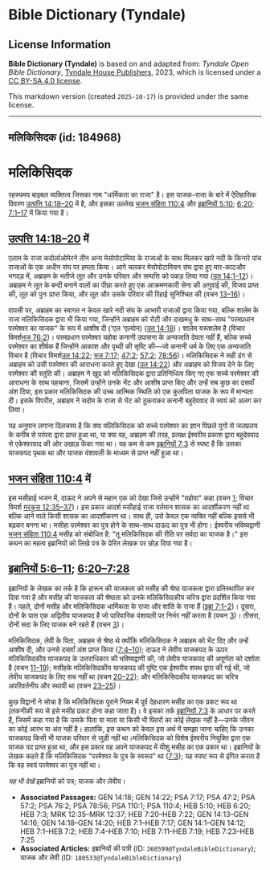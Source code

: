# Bible Dictionary (Tyndale)

## License Information

**Bible Dictionary (Tyndale)** is based on and adapted from: _Tyndale Open Bible Dictionary_, [Tyndale House Publishers](https://tyndaleopenresources.com/), 2023, which is licensed under a [CC BY-SA 4.0 license](https://creativecommons.org/licenses/by-sa/4.0/legalcode.en).

This markdown version (created `2025-10-17`) is provided under the same license.



--------------------------------

## मलिकिसिदक (id: 184968)

मलिकिसिदक
=========

रहस्यमय बाइबल व्यक्तित्व जिसका नाम "धार्मिकता का राजा" है। इस याजक\-राजा के बारे में ऐतिहासिक विवरण [उत्पत्ति 14:18–20](https://ref.ly/Gen14:18-Gen14:20) में है, और इसका उल्लेख [भजन संहिता 110:4](https://ref.ly/Ps110:4) और [इब्रानियों 5:10](https://ref.ly/Heb5:10); [6:20](https://ref.ly/Heb6:20); [7:1–17](https://ref.ly/Heb7:1-Heb7:17) में किया गया है।

[उत्पत्ति 14:18–20](https://ref.ly/Gen14:18-Gen14:20) में
---------------------------------------------------------

एलाम के राजा कदोर्लाओमेरने तीन अन्य मेसोपोटामिया के राजाओं के साथ मिलकर खारे नदी के किनारे पांच राजाओं के एक अधीन संघ पर हमला किया। आगे चलकर मेसोपोटामियन संघ द्वारा हुए मार\-काटऔर भगदड़ में, अब्राहम के भतीजे लूत और उनके परिवार और सम्पत्ति को पकड़ लिया गया ([उत 14:1–12](https://ref.ly/Gen14:1-Gen14:12))। अब्राहम ने लूत के बन्दी बनाने वालों का पीछा करते हुए एक आक्रमणकारी सेना की अगुवाई की, विजय प्राप्त की, लूत को पुनः प्राप्त किया, और लूत और उसके परिवार की रिहाई सुनिश्चित की (वचन [13–16](https://ref.ly/Gen14:13-Gen14:16))।

वापसी पर, अब्राहम का स्वागत न केवल खारे नदी संघ के आभारी राजाओं द्वारा किया गया, बल्कि शालेम के राजा मलिकिसिदक द्वारा भी किया गया, जिन्होंने अब्राहम को रोटी और दाखमधु के साथ\-साथ "परमप्रधान परमेश्वर का याजक" के रूप में आशीष दी ('एल ‘एल्योन) ([उत 14:18](https://ref.ly/Gen14:18))। शालेम यरूशलेम है (विचार विमर्श[भज 76:2](https://ref.ly/Ps76:2))। परमप्रधान परमेश्वर यहोवा कनानी उपासना के अन्यजाति देवता नहीं हैं, बल्कि सच्चे परमेश्वर का शीर्षक हैं जिन्होंने आकाश और पृथ्वी की सृष्टि की—जो कनानी धर्म के लिए एक अन्यजाति विचार है (विचार विमर्श[उत 14:22](https://ref.ly/Gen14:22); [भज 7:17](https://ref.ly/Ps7:17); [47:2](https://ref.ly/Ps47:2); [57:2](https://ref.ly/Ps57:2); [78:56](https://ref.ly/Ps78:56))। मलिकिसिदक ने सही ढंग से अब्राहम को उसी परमेश्वर की आराधना करते हुए देखा ([उत 14:22](https://ref.ly/Gen14:22)) और अब्राहम को विजय देने के लिए परमेश्वर की स्तुति की। अब्राहम ने खुद को मलिकिसिदक द्वारा प्रतिनिधित्व किए गए एक सच्चे परमेश्वर की आराधना के साथ पहचाना, जिसमें उन्होंने उनके भेंट और आशीष प्राप्त किए और उन्हें सब कुछ का दसवाँ अंश दिया, इस प्रकार मलिकिसिदक की उच्च आत्मिक स्थिति को एक कुलपिता याजक के रूप में मान्यता दी। इसके विपरीत, अब्राहम ने सदोम के राजा से भेंट को ठुकराकर कनानी बहुदेववाद से स्वयं को अलग कर लिया।

यह अनुमान लगाना दिलचस्प है कि क्या मलिकिसिदक को सच्चे परमेश्वर का ज्ञान पिछले युगों से जलप्रलय के करीब से परंपरा द्वारा प्राप्त हुआ था, या क्या वह, अब्राहम की तरह, प्रत्यक्ष ईश्वरीय प्रकाश द्वारा बहुदेववाद से एकेश्वरवाद की ओर उखाड़ फेंका गया था। यह कम से कम [इब्रानियों 7:3](https://ref.ly/Heb7:3) से स्पष्ट है कि उसका याजकपद पृथक था और याजक वंशावली के माध्यम से प्राप्त नहीं हुआ था।

[भजन संहिता 110:4](https://ref.ly/Ps110:4) में
----------------------------------------------

इस मसीहाई भजन में, दाऊद ने अपने से महान एक को देखा जिसे उन्होंने "यहोवा" कहा (वचन [1](https://ref.ly/Ps110:1); विचार विमर्श [मरकुस 12:35–37](https://ref.ly/Mark12:35-Mark12:37))। इस प्रकार आदर्श मसीहाई राजा वर्तमान शासक का आदर्शीकरण नहीं था बल्कि आने वाले किसी शासक का आदर्शीकरण था। साथ ही, उसे केवल एक व्यक्ति नहीं बल्कि इससे भी बढ़कर बनना था। मसीहा परमेश्वर का पुत्र होने के साथ\-साथ दाऊद का पुत्र भी होगा। ईश्वरीय भविष्यद्वाणी [भजन संहिता 110:4](https://ref.ly/Ps110:4) मसीह को संबोधित है: "तू मलिकिसिदक की रीति पर सर्वदा का याजक है।" इस कथन का महत्व इब्रानियों को लिखे पत्र के प्रेरित लेखक पर छोड़ दिया गया है।

[इब्रानियों 5:6–11](https://ref.ly/Heb5:6-Heb5:11); [6:20–7:28](https://ref.ly/Heb6:20-Heb7:28)
-----------------------------------------------------------------------------------------------

इब्रानियों के लेखक का तर्क है कि हारून की याजकता को मसीह की श्रेष्ठ याजकता द्वारा प्रतिस्थापित कर दिया गया है और मसीह की याजकता की श्रेष्ठता को उनके मलिकिसिदकीय चरित्र द्वारा प्रदर्शित किया गया है। पहले, दोनों मसीह और मलिकिसिदक धार्मिकता के राजा और शांति के राजा हैं ([इब्रा 7:1–2](https://ref.ly/Heb7:1-Heb7:2))। दूसरा, दोनों के पास एक अद्वितीय याजकपद है जो पारिवारिक वंशावली पर निर्भर नहीं करता है (वचन [3](https://ref.ly/Heb7:3))। तीसरा, दोनों सदा के लिए याजक बने रहते हैं (वचन [3](https://ref.ly/Heb7:3))।

मलिकिसिदक, लेवी के पिता, अब्राहम से श्रेष्ठ थे क्योंकि मलिकिसिदक ने अब्राहम को भेंट दिए और उन्हें आशीष दी, और उनसे दसवाँ अंश प्राप्त किया ([7:4–10](https://ref.ly/Heb7:4-Heb7:10)); दाऊद ने लेवीय याजकपद के ऊपर मलिकिसिदकीय याजकपद के उत्तराधिकार की भविष्यद्वाणी की, जो लेवीय याजकपद की अपूर्णता को दर्शाता है (वचन [11–19](https://ref.ly/Heb7:11-Heb7:19)); मसीहके मलिकिसिदकीय याजकपद की पुष्टि एक ईश्वरीय शपथ द्वारा की गई थी, जो लेवीय याजकपद के लिए सच नहीं था (वचन [20–22](https://ref.ly/Heb7:20-Heb7:22)); और मलिकिसिदकीय याजकपद का चरित्र अपरिवर्तनीय और स्थायी था (वचन [23–25](https://ref.ly/Heb7:23-Heb7:25))।

कुछ विद्वानों ने सोचा है कि मलिकिसिदक पुराने नियम में पूर्व देहधारण मसीह का एक प्रकट रूप था (तकनीकी रूप से इसे मसीह प्रकट होना कहा जाता है)। वे इसका तर्क [इब्रानियों 7:3](https://ref.ly/Heb7:3) के आधार पर करते हैं, जिसमें कहा गया है कि उसके पिता या माता या किसी भी पितरों का कोई लेखक नहीं है—उनके जीवन का कोई आरंभ या अंत नहीं है। हालांकि, इस कथन को केवल इस अर्थ में समझा जाना चाहिए कि उनका याजकपद किसी भी याजक परिवार से जुड़ी नहीं था।मलिकिसिदक को विशेष ईश्वरीय नियुक्ति द्वारा एक याजक पद प्राप्त हुआ था, और इस प्रकार वह अपने याजकपद में यीशु मसीह का एक प्रकार था। इब्रानियों के लेखक कहते हैं कि मलिकिसिदक "परमेश्वर के पुत्र के स्वरूप" था ([7:3](https://ref.ly/Heb7:3)); यह स्पष्ट रूप से इंगित करता है कि वह स्वयं परमेश्वर का पुत्र नहीं था।

*यह भी देखें* इब्रानियों को पत्र; याजक और लेवीय।

* **Associated Passages:** GEN 14:18; GEN 14:22; PSA 7:17; PSA 47:2; PSA 57:2; PSA 76:2; PSA 78:56; PSA 110:1; PSA 110:4; HEB 5:10; HEB 6:20; HEB 7:3; MRK 12:35–MRK 12:37; HEB 7:20–HEB 7:22; GEN 14:13–GEN 14:16; GEN 14:18–GEN 14:20; HEB 7:1–HEB 7:17; GEN 14:1–GEN 14:12; HEB 7:1–HEB 7:2; HEB 7:4–HEB 7:10; HEB 7:11–HEB 7:19; HEB 7:23–HEB 7:25
* **Associated Articles:** इब्रानियों की पत्री  (ID: `368599@TyndaleBibleDictionary`); याजक और लेवी (ID: `180533@TyndaleBibleDictionary`)

